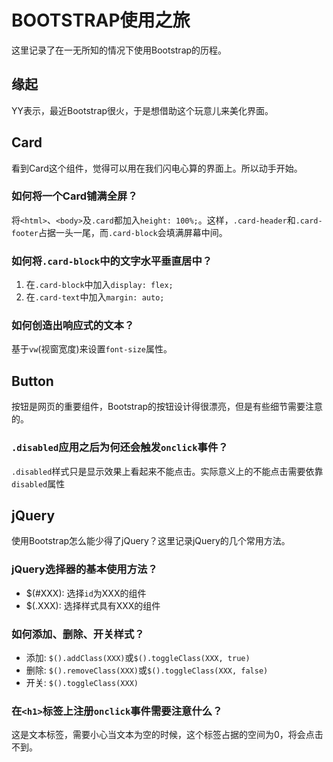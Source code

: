 # BOOTSTRAP使用之旅
这里记录了在一无所知的情况下使用Bootstrap的历程。

## 缘起
YY表示，最近Bootstrap很火，于是想借助这个玩意儿来美化界面。

## Card
看到Card这个组件，觉得可以用在我们闪电心算的界面上。所以动手开始。

### 如何将一个Card铺满全屏？
将`<html>`、`<body>`及`.card`都加入`height: 100%;`。这样，`.card-header`和`.card-footer`占据一头一尾，而`.card-block`会填满屏幕中间。

### 如何将`.card-block`中的文字水平垂直居中？
1. 在`.card-block`中加入`display: flex;`
2. 在`.card-text`中加入`margin: auto;`

### 如何创造出响应式的文本？
基于`vw`(视窗宽度)来设置`font-size`属性。

## Button
按钮是网页的重要组件，Bootstrap的按钮设计得很漂亮，但是有些细节需要注意的。

### `.disabled`应用之后为何还会触发`onclick`事件？
`.disabled`样式只是显示效果上看起来不能点击。实际意义上的不能点击需要依靠`disabled`属性

## jQuery
使用Bootstrap怎么能少得了jQuery？这里记录jQuery的几个常用方法。

### jQuery选择器的基本使用方法？
- $(#XXX): 选择`id`为XXX的组件
- $(.XXX): 选择样式具有XXX的组件

### 如何添加、删除、开关样式？
- 添加: `$().addClass(XXX)`或`$().toggleClass(XXX, true)`
- 删除: `$().removeClass(XXX)`或`$().toggleClass(XXX, false)`
- 开关: `$().toggleClass(XXX)`

### 在`<h1>`标签上注册`onclick`事件需要注意什么？
这是文本标签，需要小心当文本为空的时候，这个标签占据的空间为0，将会点击不到。